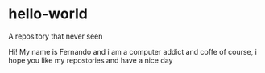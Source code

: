 # hello-world
A repository that never seen

Hi!
My name is Fernando and i am a computer addict and coffe of course, i hope you like my repostories and have a nice day
